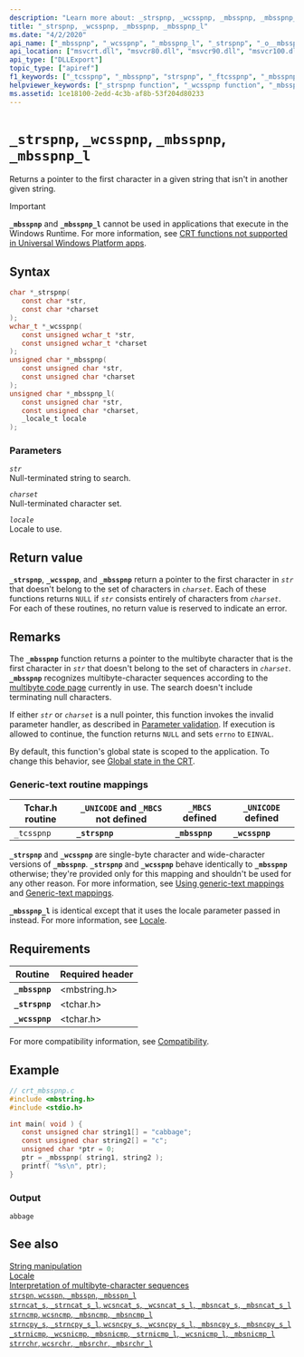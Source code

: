 ```yaml
---
description: "Learn more about: _strspnp, _wcsspnp, _mbsspnp, _mbsspnp_l"
title: "_strspnp, _wcsspnp, _mbsspnp, _mbsspnp_l"
ms.date: "4/2/2020"
api_name: ["_mbsspnp", "_wcsspnp", "_mbsspnp_l", "_strspnp", "_o__mbsspnp", "_o__mbsspnp_l"]
api_location: ["msvcrt.dll", "msvcr80.dll", "msvcr90.dll", "msvcr100.dll", "msvcr100_clr0400.dll", "msvcr110.dll", "msvcr110_clr0400.dll", "msvcr120.dll", "msvcr120_clr0400.dll", "ucrtbase.dll", "api-ms-win-crt-multibyte-l1-1-0.dll"]
api_type: ["DLLExport"]
topic_type: ["apiref"]
f1_keywords: ["_tcsspnp", "_mbsspnp", "strspnp", "_ftcsspnp", "_mbsspnp_l", "wcsspnp", "mbsspnp_l", "_wcsspnp", "_strspnp", "mbsspnp"]
helpviewer_keywords: ["_strspnp function", "_wcsspnp function", "_mbsspnp_l function", "strspnp function", "mbsspnp function", "wcsspnp function", "_mbsspnp function", "mbsspnp_l function", "_tcsspnp function", "tcsspnp function"]
ms.assetid: 1ce18100-2edd-4c3b-af8b-53f204d80233
---
```

# `_strspnp`, `_wcsspnp`, `_mbsspnp`, `_mbsspnp_l`

Returns a pointer to the first character in a given string that isn't in another given string.

> [!IMPORTANT]
> **`_mbsspnp`** and **`_mbsspnp_l`** cannot be used in applications that execute in the Windows Runtime. For more information, see [CRT functions not supported in Universal Windows Platform apps](../../cppcx/crt-functions-not-supported-in-universal-windows-platform-apps.md).

## Syntax

```C
char *_strspnp(
   const char *str,
   const char *charset
);
wchar_t *_wcsspnp(
   const unsigned wchar_t *str,
   const unsigned wchar_t *charset
);
unsigned char *_mbsspnp(
   const unsigned char *str,
   const unsigned char *charset
);
unsigned char *_mbsspnp_l(
   const unsigned char *str,
   const unsigned char *charset,
   _locale_t locale
);
```

### Parameters

*`str`*\
Null-terminated string to search.

*`charset`*\
Null-terminated character set.

*`locale`*\
Locale to use.

## Return value

**`_strspnp`**, **`_wcsspnp`**, and **`_mbsspnp`** return a pointer to the first character in *`str`* that doesn't belong to the set of characters in *`charset`*. Each of these functions returns `NULL` if *`str`* consists entirely of characters from *`charset`*. For each of these routines, no return value is reserved to indicate an error.

## Remarks

The **`_mbsspnp`** function returns a pointer to the multibyte character that is the first character in *`str`* that doesn't belong to the set of characters in *`charset`*. **`_mbsspnp`** recognizes multibyte-character sequences according to the [multibyte code page](../code-pages.md) currently in use. The search doesn't include terminating null characters.

If either *`str`* or *`charset`* is a null pointer, this function invokes the invalid parameter handler, as described in [Parameter validation](../parameter-validation.md). If execution is allowed to continue, the function returns `NULL` and sets `errno` to `EINVAL`.

By default, this function's global state is scoped to the application. To change this behavior, see [Global state in the CRT](../global-state.md).

### Generic-text routine mappings

| Tchar.h routine | `_UNICODE` and `_MBCS` not defined | `_MBCS` defined | `_UNICODE` defined |
|---|---|---|---|
| `_tcsspnp` | **`_strspnp`** | **`_mbsspnp`** | **`_wcsspnp`** |

**`_strspnp`** and **`_wcsspnp`** are single-byte character and wide-character versions of **`_mbsspnp`**. **`_strspnp`** and **`_wcsspnp`** behave identically to **`_mbsspnp`** otherwise; they're provided only for this mapping and shouldn't be used for any other reason. For more information, see [Using generic-text mappings](../using-generic-text-mappings.md) and [Generic-text mappings](../generic-text-mappings.md).

**`_mbsspnp_l`** is identical except that it uses the locale parameter passed in instead. For more information, see [Locale](../locale.md).

## Requirements

| Routine | Required header |
|---|---|
| **`_mbsspnp`** | \<mbstring.h> |
| **`_strspnp`** | \<tchar.h> |
| **`_wcsspnp`** | \<tchar.h> |

For more compatibility information, see [Compatibility](../compatibility.md).

## Example

```C
// crt_mbsspnp.c
#include <mbstring.h>
#include <stdio.h>

int main( void ) {
   const unsigned char string1[] = "cabbage";
   const unsigned char string2[] = "c";
   unsigned char *ptr = 0;
   ptr = _mbsspnp( string1, string2 );
   printf( "%s\n", ptr);
}
```

### Output

```Output
abbage
```

## See also

[String manipulation](../string-manipulation-crt.md)\
[Locale](../locale.md)\
[Interpretation of multibyte-character sequences](../interpretation-of-multibyte-character-sequences.md)\
[`strspn`, `wcsspn`, `_mbsspn`, `_mbsspn_l`](strspn-wcsspn-mbsspn-mbsspn-l.md)\
[`strncat_s`, `_strncat_s_l`, `wcsncat_s`, `_wcsncat_s_l`, `_mbsncat_s`, `_mbsncat_s_l`](strncat-s-strncat-s-l-wcsncat-s-wcsncat-s-l-mbsncat-s-mbsncat-s-l.md)\
[`strncmp`, `wcsncmp`, `_mbsncmp`, `_mbsncmp_l`](strncmp-wcsncmp-mbsncmp-mbsncmp-l.md)\
[`strncpy_s`, `_strncpy_s_l`, `wcsncpy_s`, `_wcsncpy_s_l`, `_mbsncpy_s`, `_mbsncpy_s_l`](strncpy-s-strncpy-s-l-wcsncpy-s-wcsncpy-s-l-mbsncpy-s-mbsncpy-s-l.md)\
[`_strnicmp`, `_wcsnicmp`, `_mbsnicmp`, `_strnicmp_l`, `_wcsnicmp_l`, `_mbsnicmp_l`](strnicmp-wcsnicmp-mbsnicmp-strnicmp-l-wcsnicmp-l-mbsnicmp-l.md)\
[`strrchr`, `wcsrchr`, `_mbsrchr`, `_mbsrchr_l`](strrchr-wcsrchr-mbsrchr-mbsrchr-l.md)
